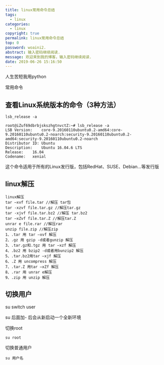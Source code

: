 ```yaml
---
title: linux常用命令总结
tags:
  - linux
categories:
  - linux
copyright: true
permalink: linux常用命令总结
top: 0
password: woaini2.
abstract: 输入密码继续阅读.
message: 欢迎来到我的博客，输入密码继续阅读.
date: 2019-06-26 15:16:50
---
```


人生苦短我用python
<!--more-->

常用命令

## 查看Linux系统版本的命令（3种方法）

```
lsb_release -a

root@iZuf69dbrbjskszhgtnvctZ:~# lsb_release -a
LSB Version:	core-9.20160110ubuntu0.2-amd64:core-9.20160110ubuntu0.2-noarch:security-9.20160110ubuntu0.2-amd64:security-9.20160110ubuntu0.2-noarch
Distributor ID:	Ubuntu
Description:	Ubuntu 16.04.6 LTS
Release:	16.04
Codename:	xenial

```
这个命令适用于所有的Linux发行版，包括RedHat、SUSE、Debian…等发行版


## linux解压
```
linux解压
tar –xvf file.tar //解压 tar包
tar -xzvf file.tar.gz //解压tar.gz
tar -xjvf file.tar.bz2 //解压 tar.bz2
tar –xZvf file.tar.Z //解压tar.Z
unrar e file.rar //解压rar
unzip file.zip //解压zip
1、.tar 用 tar –xvf 解压
2、.gz 用 gzip -d或者gunzip 解压
3、.tar.gz和.tgz 用 tar –xzf 解压
4、.bz2 用 bzip2 -d或者用bunzip2 解压
5、.tar.bz2用tar –xjf 解压
6、.Z 用 uncompress 解压
7、.tar.Z 用tar –xZf 解压
8、.rar 用 unrar e解压
9、.zip 用 unzip 解压

```

## 切换用户

su switch user

su 后面加- 后会从新启动一个全新环境

切换root
```
su root
```
切换普通用户
```
su 用户名
```